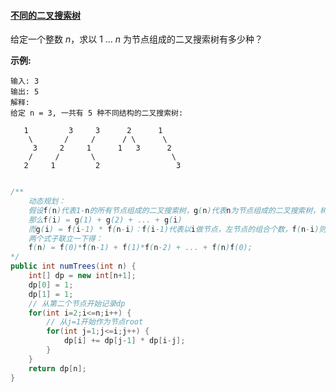 #### [不同的二叉搜索树](https://leetcode-cn.com/problems/unique-binary-search-trees/)

给定一个整数 *n*，求以 1 ... *n* 为节点组成的二叉搜索树有多少种？

**示例:**

```
输入: 3
输出: 5
解释:
给定 n = 3, 一共有 5 种不同结构的二叉搜索树:

   1         3     3      2      1
    \       /     /      / \      \
     3     2     1      1   3      2
    /     /       \                 \
   2     1         2                 3
   
```



```java
/**
	动态规划：
	假设f(n)代表1-n的所有节点组成的二叉搜索树，g(n)代表n为节点组成的二叉搜索树，树的节点个数为n
	那么f(i) = g(1) + g(2) + ... + g(i)
	而g(i) = f(i-1) * f(n-i)：f(i-1)代表以i做节点，左节点的组合个数，f(n-i)则代表右节点的组合个数
	两个式子联立一下得：
	f(n) = f(0)*f(n-1) + f(1)*f(n-2) + ... + f(n)f(0);
*/
public int numTrees(int n) {
    int[] dp = new int[n+1];
    dp[0] = 1;
    dp[1] = 1;
    // 从第二个节点开始记录dp
    for(int i=2;i<=n;i++) {
        // 从j=1开始作为节点root
        for(int j=1;j<=i;j++) {
            dp[i] += dp[j-1] * dp[i-j];
        }            
    }
    return dp[n];
}
```

